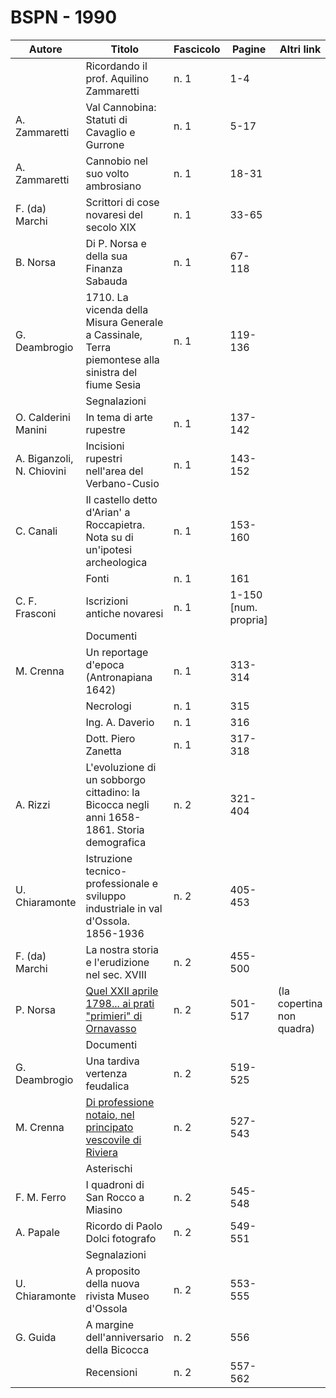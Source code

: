 # BSPN - 1990

| Autore                    | Titolo                                                                                                          | Fascicolo | Pagine               | Altri link                |
|---------------------------|-----------------------------------------------------------------------------------------------------------------|-----------|----------------------|---------------------------|
|                           | Ricordando il prof. Aquilino Zammaretti                                                                         | n. 1      | 1-4                  |                           |
| A. Zammaretti             | Val Cannobina: Statuti di Cavaglio e Gurrone                                                                    | n. 1      | 5-17                 |                           |
| A. Zammaretti             | Cannobio nel suo volto ambrosiano                                                                               | n. 1      | 18-31                |                           |
| F. (da) Marchi            | Scrittori di cose novaresi del secolo XIX                                                                       | n. 1      | 33-65                |                           |
| B. Norsa                  | Di P. Norsa e della sua Finanza Sabauda                                                                         | n. 1      | 67-118               |                           |
| G. Deambrogio             | 1710. La vicenda della Misura Generale a Cassinale, Terra piemontese alla sinistra del fiume Sesia              | n. 1      | 119-136              |                           |
|                           | Segnalazioni                                                                                                    |           |                      |
| O. Calderini Manini       | In tema di arte rupestre                                                                                        | n. 1      | 137-142              |                           |
| A. Biganzoli, N. Chiovini | Incisioni rupestri nell'area del Verbano-Cusio                                                                  | n. 1      | 143-152              |                           |
| C. Canali                 | Il castello detto d'Arian' a Roccapietra. Nota su di un'ipotesi archeologica                                    | n. 1      | 153-160              |                           |
|                           | Fonti                                                                                                           | n. 1      | 161                  |                           |
| C. F. Frasconi            | Iscrizioni antiche novaresi                                                                                     | n. 1      | 1-150 [num. propria] |                           |
|                           | Documenti                                                                                                       |           |                      |
| M. Crenna                 | Un reportage d'epoca (Antronapiana 1642)                                                                        | n. 1      | 313-314              |                           |
|                           | Necrologi                                                                                                       | n. 1      | 315                  |                           |
|                           | Ing. A. Daverio                                                                                                 | n. 1      | 316                  |                           |
|                           | Dott. Piero Zanetta                                                                                             | n. 1      | 317-318              |                           |
| A. Rizzi                  | L'evoluzione di un sobborgo cittadino: la Bicocca negli anni 1658-1861. Storia demografica                      | n. 2      | 321-404              |                           |
| U. Chiaramonte            | Istruzione tecnico-professionale e sviluppo industriale in val d'Ossola. 1856-1936                              | n. 2      | 405-453              |                           |
| F. (da) Marchi            | La nostra storia e l'erudizione nel sec. XVIII                                                                  | n. 2      | 455-500              |                           |
| P. Norsa                  | [Quel XXII aprile 1798... ai prati "primieri" di Ornavasso](https://www.calameo.com/read/004733128c8eb290ba235) | n. 2      | 501-517              | (la copertina non quadra) |
|                           | Documenti                                                                                                       |           |                      |
| G. Deambrogio             | Una tardiva vertenza feudalica                                                                                  | n. 2      | 519-525              |                           |
| M. Crenna                 | [Di professione notaio, nel principato vescovile di Riviera](https://en.calameo.com/read/00473312866ae5acdf809) | n. 2      | 527-543              |                           |
|                           | Asterischi                                                                                                      |           |                      |
| F. M. Ferro               | I quadroni di San Rocco a Miasino                                                                               | n. 2      | 545-548              |                           |
| A. Papale                 | Ricordo di Paolo Dolci fotografo                                                                                | n. 2      | 549-551              |                           |
|                           | Segnalazioni                                                                                                    |           |                      |
| U. Chiaramonte            | A proposito della nuova rivista Museo d'Ossola                                                                  | n. 2      | 553-555              |                           |
| G. Guida                  | A margine dell'anniversario della Bicocca                                                                       | n. 2      | 556                  |                           |
|                           | Recensioni                                                                                                      | n. 2      | 557-562              |                           |
